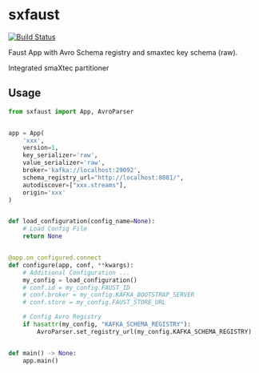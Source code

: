 # sxfaust

[![Build Status](https://travis-ci.org/wuttem/sxfaust.svg?branch=master)](https://travis-ci.org/wuttem/sxfaust)

Faust App with Avro Schema registry and smaxtec key schema (raw).

Integrated smaXtec partitioner

## Usage

```python
from sxfaust import App, AvroParser


app = App(
    'xxx',
    version=1,
    key_serializer='raw',
    value_serializer='raw',
    broker='kafka://localhost:29092',
    schema_registry_url="http://localhost:8081/",
    autodiscover=["xxx.streams"],
    origin='xxx'
)


def load_configuration(config_name=None):
    # Load Config File
    return None


@app.on_configured.connect
def configure(app, conf, **kwargs):
    # Additional Configuration ...
    my_config = load_configuration()
    # conf.id = my_config.FAUST_ID
    # conf.broker = my_config.KAFKA_BOOTSTRAP_SERVER
    # conf.store = my_config.FAUST_STORE_URL

    # Config Avro Registry
    if hasattr(my_config, "KAFKA_SCHEMA_REGISTRY"):
        AvroParser.set_registry_url(my_config.KAFKA_SCHEMA_REGISTRY)


def main() -> None:
    app.main()
```